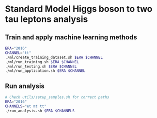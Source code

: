 # Standard Model Higgs boson to two tau leptons analysis

## Train and apply machine learning methods

```bash
ERA="2016"
CHANNEL="tt"
./ml/create_training_dataset.sh $ERA $CHANNEL
./ml/run_training.sh $ERA $CHANNEL
./ml/run_testing.sh $ERA $CHANNEL
./ml/run_application.sh $ERA $CHANNEL
```

## Run analysis

```bash
# Check utils/setup_samples.sh for correct paths
ERA="2016"
CHANNELS="et mt tt"
./run_analysis.sh $ERA $CHANNELS
```
